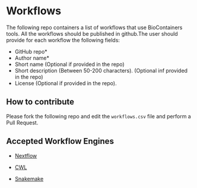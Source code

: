 Workflows
========================

The following repo containers a list of workflows that use BioContainers tools. All the workflows should be published in github.The user should provide for each workflow the following fields: 

- GitHub repo* 
- Author name*
- Short name (Optional if provided in the repo)
- Short description (Between 50-200 characters). (Optional inf provided in the repo)
- License (Optional if provided in the repo). 

How to contribute
-------------------

Please fork the following repo and edit the `workflows.csv` file and perform a Pull Request. 

Accepted Workflow Engines
----------------------------

- [Nextflow](https://www.nextflow.io/)

- [CWL](https://www.commonwl.org/)

- [Snakemake](https://snakemake.readthedocs.io/en/stable/)




